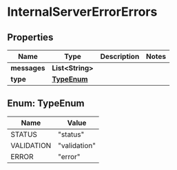 

# InternalServerErrorErrors


## Properties

| Name | Type | Description | Notes |
|------------ | ------------- | ------------- | -------------|
|**messages** | **List&lt;String&gt;** |  |  |
|**type** | [**TypeEnum**](#TypeEnum) |  |  |



## Enum: TypeEnum

| Name | Value |
|---- | -----|
| STATUS | &quot;status&quot; |
| VALIDATION | &quot;validation&quot; |
| ERROR | &quot;error&quot; |



